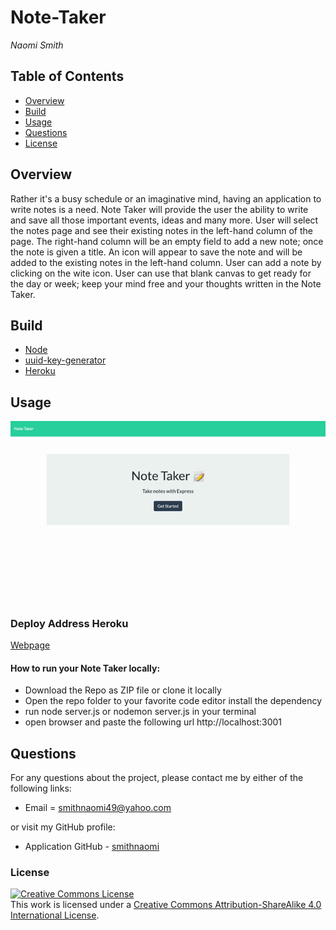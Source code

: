# Note-Taker

_Naomi Smith_

## Table of Contents

- [Overview](#Overview)
- [Build](#Build)
- [Usage](#Usage)
- [Questions](#questions)
- [License](#license)

## Overview

<p>Rather it's a busy schedule or an imaginative mind, having an application to write notes is a need. Note Taker will provide the user the ability to write and save all those important events, ideas and many more. User will select the notes page and see their existing notes in the left-hand column of the page. The right-hand column will be an empty field to add a new note; once the note is given a title. An icon will appear to save the note and will be added to the existing notes in the left-hand column. User can add a note by clicking on the wite icon. User can use that blank canvas to get ready for the day or week; keep your mind free and your thoughts written in the Note Taker.  <p>

## Build

- [Node](https://www.codecademy.com/articles/what-is-node)
- [uuid-key-generator](https://www.npmjs.com/package/uuid-key-generator)
- [Heroku](https://www.heroku.com/)

## Usage

![Note Taker demo](public/assets/images/NoteTaker.gif)

### Deploy Address Heroku

[Webpage](https://ns49-note-taker.herokuapp.com/)

#### How to run your Note Taker locally:

- Download the Repo as ZIP file or clone it locally
- Open the repo folder to your favorite code editor
  install the dependency
- run node server.js or nodemon server.js in your terminal
- open browser and paste the following url http://localhost:3001

## Questions

For any questions about the project, please contact me by either of the following links:

- Email = smithnaomi49@yahoo.com

or visit my GitHub profile:

- Application GitHub - [smithnaomi](https://github.com/smithnaomi/Note-Taker)

### License

<a rel="license" href="http://creativecommons.org/licenses/by-sa/4.0/"><img alt="Creative Commons License" style="border-width:0" src="https://i.creativecommons.org/l/by-sa/4.0/88x31.png" /></a><br />This work is licensed under a <a rel="license" href="http://creativecommons.org/licenses/by-sa/4.0/">Creative Commons Attribution-ShareAlike 4.0 International License</a>.
